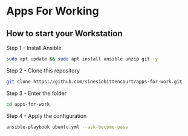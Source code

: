 # Apps For Working

## How to start your Workstation

Step 1 -  Install Ansible
```bash
sudo apt update && sudo apt install ansible unzip git -y
```
Step 2 - Clone this repository
```bash
git clone https://github.com/sinesiobittencourt/apps-for-work.git
```
Step 3 - Enter the folder
```bash
cd apps-for-work
```
Step 4 - Apply the configuration
```bash
ansible-playbook ubuntu.yml --ask-become-pass
```
